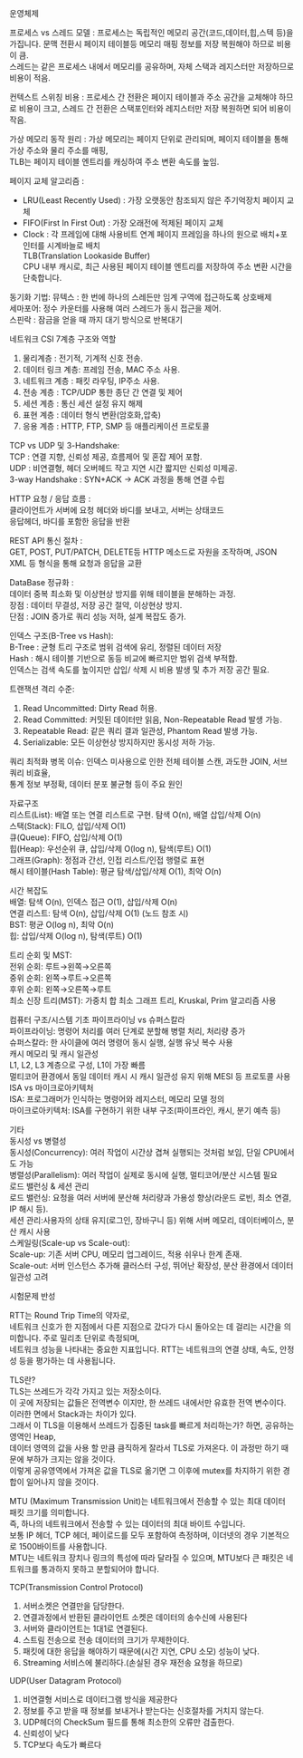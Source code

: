 운영체제

프로세스  vs 스레드 모델 :
프로세스는 독립적인 메모리 공간(코드,데이터,힙,스텍 등)을 가집니다.
문맥 전환시 페이지 테이블등 메모리 매핑 정보를 저장 복원해야 하므로 비용이 큼.\
스레드는 같은 프로세스 내에서 메모리를 공유하며, 자체 스택과 레지스터만 저장하므로 비용이 적음.

컨텍스트 스위칭 비용 : 
프로세스 간 전환은 페이지 테이블과 주소 공간을 교체해야 하므로 비용이 크고, 
스레드 간 전환은 스택포인터와 레지스터만 저장 복원하면 되어 비용이 작음.

가상 메모리 동작 원리 :
가상 메모리는 페이지 단위로 관리되며, 페이지 테이블을 통해 가상 주소와 물리 주소를 매핑,\
TLB는 페이지 테이블 엔트리를 캐싱하여 주소 변환 속도를 높임.

페이지 교체 알고리즘 :
 - LRU(Least Recently Used) :  가장 오랫동안 참조되지 않은 주기억장치 페이지 교체
 - FIFO(First In First Out) : 가장 오래전에 적제된 페이지 교체
 - Clock : 각 프레임에 대해 사용비트 연계 페이지 프레임을 하나의 원으로 배치+포인터를 시계바늘로 배치\
TLB(Translation Lookaside Buffer)\
CPU 내부 캐시로, 최근 사용된 페이지 테이블 엔트리를 저장하여 주소 변환 시간을 단축합니다.

동기화 기법:
뮤텍스 : 한 번에 하나의 스레든만 임계 구역에 접근하도록 상호배제\
세마포어: 정수 카운터를 사용해 여러 스레드가 동시 접근을 제어.\
스핀락 : 잠금을 얻을 때 까지 대기 방식으로 반복대기

네트워크
CSI 7계층 구조와 역할
1. 물리계층 : 전기적, 기계적 신호 전송.
2. 데이터 링크 계층: 프레임 전송, MAC 주소 사용.
3. 네트워크 계층 : 패킷 라우팅, IP주소 사용.
4. 전송 계층 : TCP/UDP 통한 종단 간 연결 및 제어
5. 세션 계층 : 통신 세션 설정 유지 해제
6. 표현 계층 : 데이터 형식 변환(암호화,압축)
7. 응용 계층 : HTTP, FTP, SMP 등 애플리케이션 프로토콜

TCP vs UDP 및 3-Handshake:\
TCP : 연결 지향, 신뢰성 제공, 흐름제어 및 혼잡 제어 포함.\
UDP : 비연결형, 헤더 오버헤드 작고 지연 시간 짧지만 신뢰성 미제공.\
3-way Handshake : SYN+ACK -> ACK 과정을 통해 연결 수립

HTTP 요청 / 응답 흐름 :\
클라이언트가 서버에 요청 헤더와 바디를 보내고, 서버는 상태코드\
응답헤더, 바디를 포함한 응답을 반환

REST API 통신 절차 :\
GET, POST, PUT/PATCH, DELETE등 HTTP 메소드로 자원을 조작하며, JSON XML 등 형식을 통해 요청과 응답을 교환

DataBase
정규화 :\
데이터 중복 최소화 및 이상현상 방지를 위해 테이블을 분해하는 과정.\
장점 : 데이터 무결성, 저장 공간 절약, 이상현상 방지.\
단점 : JOIN 증가로 쿼리 성능 저하, 설계 복잡도 증가.

인덱스 구조(B-Tree vs Hash):\
B-Tree : 균형 트리 구조로 범위 검색에 유리, 정렬된 데이터 저장\
Hash : 해시 테이블 기반으로 동등 비교에 빠르지만 범위 검색 부적합.\
인덱스는 검색 속도를 높이지만 삽입/ 삭제 시 비용 발생 및 추가 저장 공간 필요.

트랜잭션 격리 수준:
1) Read Uncommitted: Dirty Read 허용.
2) Read Committed: 커밋된 데이터만 읽음, Non-Repeatable Read 발생 가능.
3) Repeatable Read: 같은 쿼리 결과 일관성, Phantom Read 발생 가능.
4) Serializable: 모든 이상현상 방지하지만 동시성 저하 가능.

쿼리 최적화 병목 이슈:
인덱스 미사용으로 인한 전체 테이블 스캔, 과도한 JOIN, 서브쿼리 비효율,\
통계 정보 부정확, 데이터 분포 불균형 등이 주요 원인

자료구조\
리스트(List): 배열 또는 연결 리스트로 구현. 탐색 O(n), 배열 삽입/삭제 O(n)\
스택(Stack): FILO, 삽입/삭제 O(1)\
큐(Queue): FIFO, 삽입/삭제 O(1)\
힙(Heap): 우선순위 큐, 삽입/삭제 O(log n), 탐색(루트) O(1)\
그래프(Graph): 정점과 간선, 인접 리스트/인접 행렬로 표현\
해시 테이블(Hash Table): 평균 탐색/삽입/삭제 O(1), 최악 O(n)

시간 복잡도\
배열: 탐색 O(n), 인덱스 접근 O(1), 삽입/삭제 O(n)\
연결 리스트: 탐색 O(n), 삽입/삭제 O(1) (노드 참조 시)\
BST: 평균 O(log n), 최악 O(n)\
힙: 삽입/삭제 O(log n), 탐색(루트) O(1)

트리 순회 및 MST:\
전위 순회: 루트→왼쪽→오른쪽\
중위 순회: 왼쪽→루트→오른쪽\
후위 순회: 왼쪽→오른쪽→루트\
최소 신장 트리(MST): 가중치 합 최소 그래프 트리, Kruskal, Prim 알고리즘 사용

컴퓨터 구조/시스템 기초
파이프라이닝 vs 슈퍼스칼라\
파이프라이닝: 명령어 처리를 여러 단계로 분할해 병렬 처리, 처리량 증가\
슈퍼스칼라: 한 사이클에 여러 명령어 동시 실행, 실행 유닛 복수 사용\
캐시 메모리 및 캐시 일관성\
L1, L2, L3 계층으로 구성, L1이 가장 빠름\
멀티코어 환경에서 동일 데이터 캐시 시 캐시 일관성 유지 위해 MESI 등 프로토콜 사용\
ISA vs 마이크로아키텍처\
ISA: 프로그래머가 인식하는 명령어와 레지스터, 메모리 모델 정의\
마이크로아키텍처: ISA를 구현하기 위한 내부 구조(파이프라인, 캐시, 분기 예측 등)

기타\
동시성 vs 병렬성\
동시성(Concurrency): 여러 작업이 시간상 겹쳐 실행되는 것처럼 보임, 단일 CPU에서도 가능\
병렬성(Parallelism): 여러 작업이 실제로 동시에 실행, 멀티코어/분산 시스템 필요\
로드 밸런싱 & 세션 관리\
로드 밸런싱: 요청을 여러 서버에 분산해 처리량과 가용성 향상(라운드 로빈, 최소 연결, IP 해시 등).\
세션 관리:사용자의 상태 유지(로그인, 장바구니 등) 위해 서버 메모리, 데이터베이스, 분산 캐시 사용\
스케일링(Scale-up vs Scale-out):\
Scale-up: 기존 서버 CPU, 메모리 업그레이드, 적용 쉬우나 한계 존재.\
Scale-out: 서버 인스턴스 추가해 클러스터 구성, 뛰어난 확장성, 분산 환경에서 데이터 일관성 고려



시험문제 반성

 RTT는 Round Trip Time의 약자로, \
네트워크 신호가 한 지점에서 다른 지점으로 갔다가 다시 돌아오는 데 걸리는 시간을 의미합니다. 주로 밀리초 단위로 측정되며,\
네트워크 성능을 나타내는 중요한 지표입니다. RTT는 네트워크의 연결 상태, 속도, 안정성 등을 평가하는 데 사용됩니다.

TLS란?\
 TLS는 쓰레드가 각각 가지고 있는 저장소이다.\
이 곳에 저장되는 값들은 전역변수 이지만, 한 쓰레드 내에서만 유효한 전역 변수이다. 이러한 면에서 Stack과는 차이가 있다.\
그래서 이 TLS을 이용해서 쓰레드가 집중된 task를 빠르게 처리하는가? 하면, 공유하는 영역인 Heap,\
데이터 영역의 값을 사용 할 만큼 큼직하게 잘라서 TLS로 가져온다. 이 과정만 하기 때문에 부하가 크지는 않을 것이다.\
이렇게 공유영역에서 가져온 값을 TLS로 옮기면 그 이후에 mutex를 차지하기 위한 경합이 일어나지 않을 것이다.

MTU (Maximum Transmission Unit)는 네트워크에서 전송할 수 있는 최대 데이터 패킷 크기를 의미합니다. \
즉, 하나의 네트워크에서 전송할 수 있는 데이터의 최대 바이트 수입니다. \
보통 IP 헤더, TCP 헤더, 페이로드를 모두 포함하여 측정하며, 이더넷의 경우 기본적으로 1500바이트를 사용합니다.\
MTU는 네트워크 장치나 링크의 특성에 따라 달라질 수 있으며, MTU보다 큰 패킷은 네트워크를 통과하지 못하고 분할되어야 합니다. 


TCP(Transmission Control Protocol)
 1. 서버소켓은 연결만을 담당한다.
 2. 연결과정에서 반환된 클라이언트 소켓은 데이터의 송수신에 사용된다
 3. 서버와 클라이언트는 1대1로 연결된다.
 4. 스트림 전송으로 전송 데이터의 크기가 무제한이다.
 5. 패킷에 대한 응답을 해야하기 때문에(시간 지연, CPU 소모) 성능이 낮다.
 6. Streaming 서비스에 불리하다.(손실된 경우 재전송 요청을 하므로)
    
UDP(User Datagram Protocol)
 1. 비연결형 서비스로 데이터그램 방식을 제공한다
 2. 정보를 주고 받을 때 정보를 보내거나 받는다는 신호절차를 거치지 않는다.
 3. UDP헤더의 CheckSum 필드를 통해 최소한의 오류만 검출한다.
 4. 신뢰성이 낮다
 5. TCP보다 속도가 빠르다
